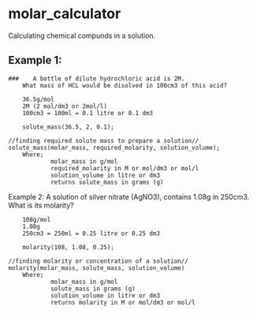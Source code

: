 # molar_calculator
Calculating chemical compunds in a solution.

## Example 1:
    ###    A bottle of dilute hydrochloric acid is 2M.
        What mass of HCL would be disolved in 100cm3 of this acid?
        
        36.5g/mol
        2M (2 mol/dm3 or 2mol/l)
        100cm3 = 100ml = 0.1 litre or 0.1 dm3

        solute_mass(36.5, 2, 0.1);

    //finding required solute mass to prepare a solution//
    solute_mass(molar_mass, required_molarity, solution_volume);
        Where;  
                molar_mass in g/mol
                required_molarity in M or mol/dm3 or mol/l
                solution_volume in litre or dm3
                returns solute_mass in grams (g)

Example 2:
        A solution of silver nitrate (AgNO3), 
        contains 1.08g in 250cm3. What is its molarity?

        108g/mol
        1.08g
        250cm3 = 250ml = 0.25 litre or 0.25 dm3

        molarity(108, 1.08, 0.25);

    //finding molarity or concentration of a solution//
    molarity(molar_mass, solute_mass, solution_volume)
        Where;
                molar_mass in g/mol
                solute_mass in grams (g)
                solution_volume in litre or dm3   
                returns molarity in M or mol/dm3 or mol/l
